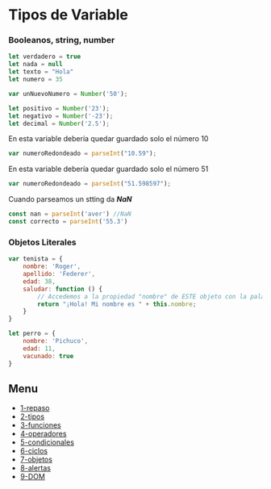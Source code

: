 # Tipos de Variable

### Booleanos, string, number
```js
let verdadero = true
let nada = null
let texto = "Hola"
let numero = 35

var unNuevoNumero = Number('50');

let positivo = Number('23');
let negativo = Number('-23');
let decimal = Number('2.5');
```

En esta variable debería quedar guardado solo el número 10
```js
var numeroRedondeado = parseInt("10.59");
```
En esta variable debería quedar guardado solo el número 51
```js
var numeroRedondeado = parseInt("51.598597");
```
Cuando parseamos un stting da ***NaN***
```js
const nan = parseInt('aver') //NaN
const correcto = parseInt('55.3')
```

### Objetos Literales
```js
var tenista = {
    nombre: 'Roger',
    apellido: 'Federer',
    edad: 38,
    saludar: function () {
        // Accedemos a la propiedad "nombre" de ESTE objeto con la palabra reservada THIS
        return "¡Hola! Mi nombre es " + this.nombre;
    }
}

let perro = {
    nombre: 'Pichuco',
    edad: 11,
    vacunado: true
}
```

## Menu
- [1-repaso ](/js01/01-Intro_y_Repaso.md)
- [2-tipos ](/js01/02-Tipos_de_datos.md)
- [3-funciones ](/js01/03-funciones.md)
- [4-operadores ](/js01/04-Operadores.md)
- [5-condicionales ](/js01/05-Condicionales.md)
- [6-ciclos ](/js01/06-Ciclos.md)
- [7-objetos ](/js01/07-Objetos_Literales.md)
- [8-alertas ](/js01/08-Alertas.md)
- [9-DOM](/js01/09-DOM.md)